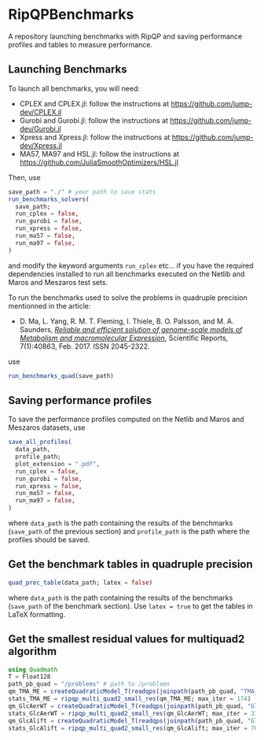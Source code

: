 # RipQPBenchmarks

A repository launching benchmarks with RipQP and saving performance profiles and tables to measure performance.

## Launching Benchmarks

To launch all benchmarks, you will need:
- CPLEX and CPLEX.jl: follow the instructions at https://github.com/jump-dev/CPLEX.jl
- Gurobi and Gurobi.jl: follow the instructions at https://github.com/jump-dev/Gurobi.jl
- Xpress and Xpress.jl: follow the instructions at https://github.com/jump-dev/Xpress.jl
- MA57, MA97 and HSL.jl: follow the instructions at https://github.com/JuliaSmoothOptimizers/HSL.jl

Then, use

```julia
save_path = "./" # your path to save stats
run_benchmarks_solvers(
  save_path;
  run_cplex = false,
  run_gurobi = false,
  run_xpress = false,
  run_ma57 = false,
  run_ma97 = false,
)
```
and modify the keyword arguments `run_cplex` etc... if you have the required dependencies installed to run all benchmarks executed on the Netlib and Maros and Meszaros test sets.

To run the benchmarks used to solve the problems in quadruple precision mentionned in the article:

* D. Ma, L. Yang, R. M. T. Fleming, I. Thiele, B. O. Palsson, and M. A. Saunders, [*Reliable and efficient solution of genome-scale models of Metabolism and macromolecular Expression*](https://doi.org/10.1038/srep40863), Scientific Reports, 7(1):40863, Feb. 2017. ISSN 2045-2322.

use

```julia
run_benchmarks_quad(save_path)
```

## Saving performance profiles

To save the performance profiles computed on the Netlib and Maros and Meszaros datasets, use

```julia
save_all_profiles(
  data_path,
  profile_path;
  plot_extension = ".pdf",
  run_cplex = false,
  run_gurobi = false,
  run_xpress = false,
  run_ma57 = false,
  run_ma97 = false,
)
```

where `data_path` is the path containing the results of the benchmarks (`save_path` of the previous section) and `profile_path` is the path where the profiles should be saved.

## Get the benchmark tables in quadruple precision

```julia
quad_prec_table(data_path; latex = false)
```

where `data_path` is the path containing the results of the benchmarks (`save_path` of the benchmark section).
Use `latex = true` to get the tables in LaTeX formatting.

## Get the smallest residual values for multiquad2 algorithm

```julia
using Quadmath
T = Float128
path_pb_quad = "/problems" # path to /problems
qm_TMA_ME = createQuadraticModel_T(readqps(joinpath(path_pb_quad, "TMA_ME.mps")), T=T)
stats_TMA_ME = ripqp_multi_quad2_small_res(qm_TMA_ME; max_iter = 174)
qm_GlcAerWT = createQuadraticModel_T(readqps(joinpath(path_pb_quad, "GlcAerWT.mps")), T=T)
stats_GlcAerWT = ripqp_multi_quad2_small_res(qm_GlcAerWT; max_iter = 319)
qm_GlcAlift = createQuadraticModel_T(readqps(joinpath(path_pb_quad, "GlcAlift.mps")), T=T)
stats_GlcAlift = ripqp_multi_quad2_small_res(qm_GlcAlift; max_iter = 709)
```